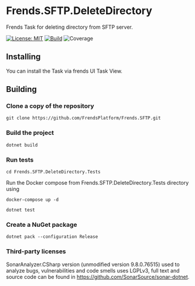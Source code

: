 # Frends.SFTP.DeleteDirectory
Frends Task for deleting directory from SFTP server.

[![License: MIT](https://img.shields.io/badge/License-MIT-green.svg)](https://opensource.org/licenses/MIT)
[![Build](https://github.com/FrendsPlatform/Frends.SFTP/actions/workflows/DeleteDirectory_build_and_test_on_main.yml/badge.svg)](https://github.com/FrendsPlatform/Frends.SFTP/actions)
![Coverage](https://app-github-custom-badges.azurewebsites.net/Badge?key=FrendsPlatform/Frends.SFTP/Frends.SFTP.DeleteDirectory|main)

## Installing

You can install the Task via frends UI Task View.

## Building

### Clone a copy of the repository

`git clone https://github.com/FrendsPlatform/Frends.SFTP.git`

### Build the project

`dotnet build`

### Run tests

`cd Frends.SFTP.DeleteDirectory.Tests`

Run the Docker compose from Frends.SFTP.DeleteDirectory.Tests directory using

`docker-compose up -d`

`dotnet test`

### Create a NuGet package

`dotnet pack --configuration Release`

### Third-party licenses

SonarAnalyzer.CSharp version (unmodified version 9.8.0.76515) used to analyze bugs, vulnerabilities and code smells uses LGPLv3, full text and source code can be found in https://github.com/SonarSource/sonar-dotnet.